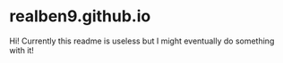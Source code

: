 # realben9.github.io
Hi! Currently this readme is useless but I might eventually do something with it!

